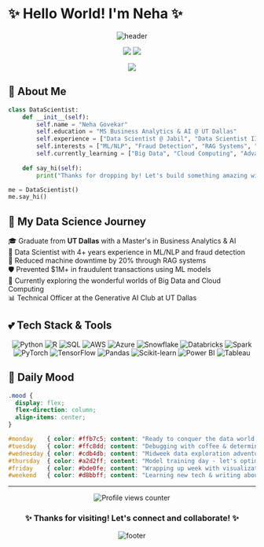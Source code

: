 # ✨ Hello World! I'm Neha ✨ 

<div align="center">
  
  ![header](https://capsule-render.vercel.app/api?type=waving&color=ffb6c1&height=300&section=header&text=Neha%20Govekar&fontSize=90&animation=fadeIn&fontAlignY=38&desc=Data%20Scientist%20|%20ML%20Engineer%20|%20AI%20Enthusiast&descAlignY=55&descAlign=62&fontColor=d6ace6)

  <a href="http://www.linkedin.com/in/neha-govekar"><img src="https://img.shields.io/badge/LinkedIn-0077B5?style=for-the-badge&logo=linkedin&logoColor=white"></a>
  <a href="mailto:neha.Govekar@utdallas.edu"><img src="https://img.shields.io/badge/Email-D14836?style=for-the-badge&logo=gmail&logoColor=white"></a>
 <!-- <a href="https://medium.com/@yourmedium"><img src="https://img.shields.io/badge/Medium-12100E?style=for-the-badge&logo=medium&logoColor=white"></a> -->
  <a href="[https://www.kaggle.com/nehasgovekar]"><img src="https://img.shields.io/badge/Kaggle-20BEFF?style=for-the-badge&logo=Kaggle&logoColor=white"></a>
  
</div>

## 🌸 About Me  
```python
class DataScientist:
    def __init__(self):
        self.name = "Neha Govekar"
        self.education = "MS Business Analytics & AI @ UT Dallas"
        self.experience = ["Data Scientist @ Jabil", "Data Scientist II @ HSBC", "Data Science Intern @ Citibank"]
        self.interests = ["ML/NLP", "Fraud Detection", "RAG Systems", "Data Visualization"]
        self.currently_learning = ["Big Data", "Cloud Computing", "Advanced SQL"]
        
    def say_hi(self):
        print("Thanks for dropping by! Let's build something amazing with data! 💖")

me = DataScientist()
me.say_hi()
```

## 🎀 My Data Science Journey

🎓 Graduate from **UT Dallas** with a Master's in Business Analytics & AI  
💼 Data Scientist with 4+ years experience in ML/NLP and fraud detection  
🔮 Reduced machine downtime by 20% through RAG systems  
🛡️ Prevented $1M+ in fraudulent transactions using ML models  
🌱 Currently exploring the wonderful worlds of Big Data and Cloud Computing  
📊 Technical Officer at the Generative AI Club at UT Dallas  

## 💕 Tech Stack & Tools

<div align="center">
  
  ![Python](https://img.shields.io/badge/Python-FFD43B?style=for-the-badge&logo=python&logoColor=blue)
  ![R](https://img.shields.io/badge/R-276DC3?style=for-the-badge&logo=r&logoColor=white)
  ![SQL](https://img.shields.io/badge/SQL-4479A1?style=for-the-badge&logo=mysql&logoColor=white)
  ![AWS](https://img.shields.io/badge/AWS-FF9900?style=for-the-badge&logo=amazonaws&logoColor=white)
  ![Azure](https://img.shields.io/badge/Azure-0078D7?style=for-the-badge&logo=microsoftazure&logoColor=white)
  ![Snowflake](https://img.shields.io/badge/Snowflake-29B5E8?style=for-the-badge&logo=snowflake&logoColor=white)
  ![Databricks](https://img.shields.io/badge/Databricks-FF3621?style=for-the-badge&logo=databricks&logoColor=white)
  ![Spark](https://img.shields.io/badge/Apache_Spark-E25A1C?style=for-the-badge&logo=apachespark&logoColor=white)
  ![PyTorch](https://img.shields.io/badge/PyTorch-EE4C2C?style=for-the-badge&logo=pytorch&logoColor=white)
  ![TensorFlow](https://img.shields.io/badge/TensorFlow-FF6F00?style=for-the-badge&logo=tensorflow&logoColor=white)
  ![Pandas](https://img.shields.io/badge/Pandas-150458?style=for-the-badge&logo=pandas&logoColor=white)
  ![Scikit-learn](https://img.shields.io/badge/scikit_learn-F7931E?style=for-the-badge&logo=scikit-learn&logoColor=white)
  ![Power BI](https://img.shields.io/badge/PowerBI-F2C811?style=for-the-badge&logo=powerbi&logoColor=black)
  ![Tableau](https://img.shields.io/badge/Tableau-E97627?style=for-the-badge&logo=tableau&logoColor=white)
  
</div>


<!--
## 📊 My GitHub Stats

<div align="center">
  <img height="180em" src="https://github-readme-stats.vercel.app/api?username=YourUsername&show_icons=true&theme=dracula&include_all_commits=true&count_private=true&bg_color=30,e96443,904e95&title_color=fff&text_color=fff"/>
  
  <img height="180em" src="https://github-readme-stats.vercel.app/api/top-langs/?username=YourUsername&layout=compact&langs_count=7&theme=dracula&bg_color=30,e96443,904e95&title_color=fff&text_color=fff"/>
</div>

## 🌟 Featured Projects

<div align="center">
  
  <a href="https://github.com/YourUsername/project1">
    <img align="center" src="https://github-readme-stats.vercel.app/api/pin/?username=YourUsername&repo=project1&bg_color=30,e96443,904e95&title_color=fff&text_color=fff" />
  </a>
  
  <a href="https://github.com/YourUsername/project2">
    <img align="center" src="https://github-readme-stats.vercel.app/api/pin/?username=YourUsername&repo=project2&bg_color=30,e96443,904e95&title_color=fff&text_color=fff" />
  </a>
  
</div>
-->

## 💫 Daily Mood
```css
.mood {
  display: flex;
  flex-direction: column;
  align-items: center;
}

#monday    { color: #ffb7c5; content: "Ready to conquer the data world! 💪"; }
#tuesday   { color: #ffc8dd; content: "Debugging with coffee & determination ☕"; }
#wednesday { color: #cdb4db; content: "Midweek data exploration adventures! 🔍"; }
#thursday  { color: #a2d2ff; content: "Model training day - let's optimize! 📈"; }
#friday    { color: #bde0fe; content: "Wrapping up week with visualizations 📊"; }
#weekend   { color: #d8bbff; content: "Learning new tech & writing about it ✍️"; }
```

---

<div align="center">
  <img src="https://komarev.com/ghpvc/?username=YourUsername&color=ff69b4&style=flat-square&label=Profile+Views" alt="Profile views counter"/>
  
  <h3>✨ Thanks for visiting! Let's connect and collaborate! ✨</h3>
  
  ![footer](https://capsule-render.vercel.app/api?type=waving&color=ffb6c1&height=150&section=footer)
</div>
